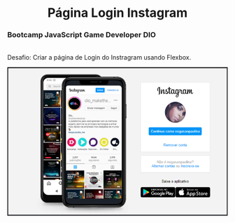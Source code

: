 <h1 align="center"> Página Login Instagram</h1>

<h3 algin="center">Bootcamp JavaScript Game Developer DIO</h3> <br>
Desafio: Criar a página de Login do Instragram usando Flexbox.

![Pagina Login Instagram](https://github.com/Sandra-Silva-Santos/Pagina-Instagram-login/blob/main/img/Pagina%20Instagram.png)
